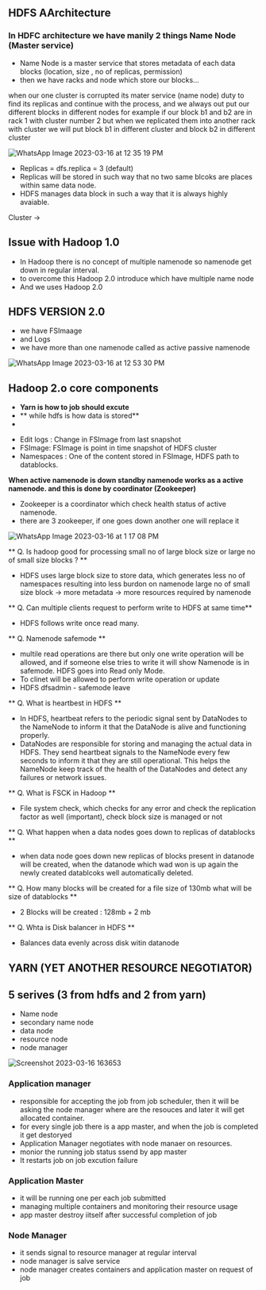 ## HDFS AArchitecture

### In HDFC architecture we have manily 2 things Name Node (Master service)
- Name Node is a master service that stores metadata of each data blocks (location, size , no of replicas, permission)
- then we have racks and node which store our blocks...

when our one cluster is corrupted its mater service (name node) duty to find its replicas and continue with the process, and we always
out put our different blocks in different nodes for example if our block b1 and b2 are in rack 1 with cluster number 2 but when we replicated 
them into another rack with cluster we will put block b1 in different cluster and block b2 in different cluster 

![WhatsApp Image 2023-03-16 at 12 35 19 PM](https://user-images.githubusercontent.com/54886608/225540343-d110c80f-adea-4cb9-b8ed-3dc68ac56913.jpeg)


- Replicas = dfs.replica = 3 (default)
- Replicas will be stored in such way that no two same blcoks are places within same data node.
- HDFS manages data block in such a way that it is always highly avaiable.


Cluster -> 



## Issue with Hadoop 1.0
- In Hadoop there is no concept of multiple namenode so namenode get down in regular interval.
- to overcome this Hadoop 2.0 introduce which have multiple name node
- And we uses Hadoop 2.0

## HDFS VERSION 2.0
- we have FSImaage
- and Logs
- we have more than one namenode called as active passive namenode

![WhatsApp Image 2023-03-16 at 12 53 30 PM](https://user-images.githubusercontent.com/54886608/225543763-a017d15a-bc14-4890-b0a9-e2f2c2dcc41a.jpeg)

## Hadoop 2.o core components
- **Yarn is how to job should excute**
- ** while hdfs is how data is stored**
- 


* Edit logs : Change in FSImage from last snapshot
* FSImage: FSImage is point in time snapshot of HDFS cluster
* Namespaces : One of the content stored in FSImage, HDFS path to datablocks.

**When active namenode is down standby namenode works as a active namenode. and this is done by  coordinator (Zookeeper)**
- Zookeeper is a coordinator which check health status of active namenode.
- there are 3 zookeeper, if one goes down another one will replace it

![WhatsApp Image 2023-03-16 at 1 17 08 PM](https://user-images.githubusercontent.com/54886608/225549257-0e7e4597-bf04-4a92-a6d9-d9bbf3c8d75b.jpeg)

** Q. Is hadoop good for processing small no of large block size or large no of small size blocks ? **
- HDFS uses large block size to store data, which generates less no of namespaces resulting into less burdon on namenode
large no of small size block -> more metadata -> more resources required by namenode

** Q. Can multiple clients request to perform write to HDFS at same time**
- HDFS follows write once read many.

** Q. Namenode safemode **
- multile read operations are there but only one write operation will be allowed, and if someone else tries to write it will show Namenode is in safemode. HDFS goes into Read only Mode.
- To clinet will be allowed to perform write operation or update
- HDFS dfsadmin - safemode leave

** Q. What is heartbest in HDFS **
- In HDFS, heartbeat refers to the periodic signal sent by DataNodes to the NameNode to inform it that the DataNode is alive and functioning properly.
- DataNodes are responsible for storing and managing the actual data in HDFS. They send heartbeat signals to the NameNode every few seconds to inform it that they are still operational. This helps the NameNode keep track of the health of the DataNodes and detect any failures or network issues.

** Q. What is FSCK in Hadoop **
- File system check, which checks for any error and check the replication factor as well (important), check block size is managed or not

** Q. What happen when a data nodes goes down to replicas of datablocks **
- when data node goes down new replicas of blocks present in datanode will be created, when the datanode which wad won is up again the newly created datablcoks well automatically deleted.

** Q. How many blocks will be created for a file size of 130mb what will be size of datablocks **
- 2 Blocks will be created : 128mb + 2 mb

** Q. Whta is Disk balancer in HDFS **
- Balances data evenly across disk witin datanode

## YARN (YET ANOTHER RESOURCE NEGOTIATOR)

## 5 serives (3 from hdfs and 2 from yarn)
- Name node
- secondary name node
- data node
- resource node
- node manager

![Screenshot 2023-03-16 163653](https://user-images.githubusercontent.com/54886608/225600404-87ecc2cb-fbf7-47e7-b0ac-39d9e8d7c6d8.png)


### Application manager 
- responsible for accepting the job from job scheduler, then it will be asking the node manager where are the resouces and later it will get allocated container.
- for every single job there is a app master, and when the job is completed it get destoryed
- Application Manager negotiates with node manaer on resources.
- monior the running job status ssend by app master
- It restarts job on job excution failure


### Application Master
- it will be running one per each job submitted
- managing multiple containers and monitoring their resource usage
- app master destroy iitself after successful completion of job

### Node Manager
- it sends signal to resource manager at regular interval
- node manager is salve service
- node manager creates containers and application master on request of job 
